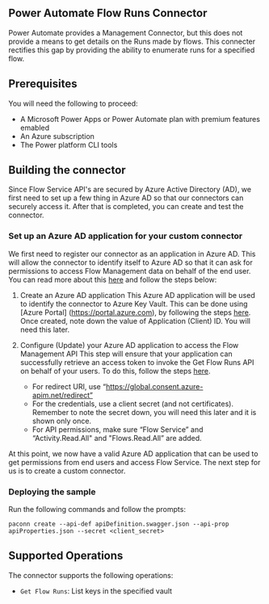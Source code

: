 ## Power Automate Flow Runs Connector
Power Automate provides a Management Connector, but this does not provide a means to get details on the Runs made by flows. This connecter rectifies this gap by providing the ability to enumerate runs for a specified flow.

## Prerequisites
You will need the following to proceed:
* A Microsoft Power Apps or Power Automate plan with premium features emabled
* An Azure subscription
* The Power platform CLI tools

## Building the connector 
Since Flow Service API's are secured by Azure Active Directory (AD), we first need to set up a few thing in Azure AD so that our connectors can securely access it.  After that is completed, you can create and test the connector.

### Set up an Azure AD application for your custom connector
We first need to register our connector as an application in Azure AD.  This will allow the connector to identify itself to Azure AD so that it can ask for permissions to access Flow Management data on behalf of the end user.  You can read more about this [here](https://docs.microsoft.com/en-us/azure/active-directory/develop/authentication-scenarios) and follow the steps below:

1. Create an Azure AD application
This Azure AD application will be used to identify the connector to Azure Key Vault.  This can be done using [Azure Portal] (https://portal.azure.com), by following the steps [here](https://docs.microsoft.com/en-us/azure/active-directory/develop/quickstart-register-app).  Once created, note down the value of Application (Client) ID.  You will need this later.

2. Configure (Update) your Azure AD application to access the Flow Management API
This step will ensure that your application can successfully retrieve an access token to invoke the Get Flow Runs API on behalf of your users.  To do this, follow the steps [here](https://docs.microsoft.com/en-us/azure/active-directory/develop/quickstart-configure-app-access-web-apis).
    - For redirect URI, use “https://global.consent.azure-apim.net/redirect”
    - For the credentials, use a client secret (and not certificates).  Remember to note the secret down, you will need this later and it is shown only once.
    - For API permissions, make sure “Flow Service” and “Activity.Read.All" and "Flows.Read.All” are added.
   
At this point, we now have a valid Azure AD application that can be used to get permissions from end users and access Flow Service.  The next step for us is to create a custom connector.

### Deploying the sample
Run the following commands and follow the prompts:

```paconn
paconn create --api-def apiDefinition.swagger.json --api-prop apiProperties.json --secret <client_secret>
```

## Supported Operations
The connector supports the following operations:
* `Get Flow Runs`: List keys in the specified vault




